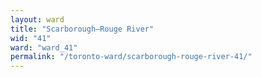 ```yaml
---
layout: ward
title: "Scarborough—Rouge River"
wid: "41"
ward: "ward_41"
permalink: "/toronto-ward/scarborough-rouge-river-41/"
---
```

